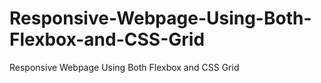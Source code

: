 # Responsive-Webpage-Using-Both-Flexbox-and-CSS-Grid
Responsive Webpage Using Both Flexbox and CSS Grid
